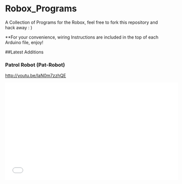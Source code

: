 Robox_Programs
==============

A Collection of Programs for the Robox, feel free to fork this repository and hack away : ) 


**For your convenience, wiring Instructions are included in the top of each Arduino file, enjoy!


##Latest Additions

### Patrol Robot (Pat-Robot)

http://youtu.be/IaN0m7zzhQE

<iframe width="560" height="315" src="//www.youtube.com/embed/IaN0m7zzhQE" frameborder="0" allowfullscreen></iframe>
